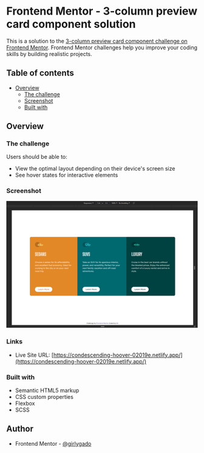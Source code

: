 # Frontend Mentor - 3-column preview card component solution

This is a solution to the [3-column preview card component challenge on Frontend Mentor](https://www.frontendmentor.io/challenges/3column-preview-card-component-pH92eAR2-). Frontend Mentor challenges help you improve your coding skills by building realistic projects. 

## Table of contents

- [Overview](#overview)
  - [The challenge](#the-challenge)
  - [Screenshot](#screenshot)
  - [Built with](#built-with)

## Overview

### The challenge

Users should be able to:

- View the optimal layout depending on their device's screen size
- See hover states for interactive elements

### Screenshot

![](./screenshot.png)

### Links

- Live Site URL: [https://condescending-hoover-02019e.netlify.app/](https://condescending-hoover-02019e.netlify.app/)

### Built with

- Semantic HTML5 markup
- CSS custom properties
- Flexbox
- SCSS

## Author

- Frontend Mentor - [@girlygado](https://www.frontendmentor.io/profile/girlygado)